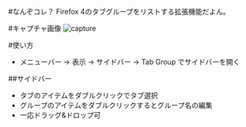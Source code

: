 
#なんぞコレ？
Firefox 4のタブグループをリストする拡張機能だよん。

#キャプチャ画像
![capture](http://cdn-ak.f.st-hatena.com/images/fotolife/t/teramako/20110429/20110429195326.png)

#使い方

 * メニューバー -> 表示 -> サイドバー -> Tab Group でサイドバーを開く

##サイドバー

 * タブのアイテムをダブルクリックでタブ選択
 * グループのアイテムをダブルクリックするとグループ名の編集
 * 一応ドラッグ&ドロップ可

